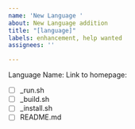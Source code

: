 ```yaml
---
name: 'New Language '
about: New Language addition
title: "[language]"
labels: enhancement, help wanted
assignees: ''

---
```


Language Name:
Link to homepage:

- [ ] _run.sh
- [ ] _build.sh
- [ ] _install.sh
- [ ] README.md
